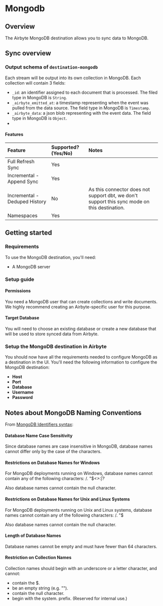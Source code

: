 # Mongodb

## Overview

The Airbyte MongoDB destination allows you to sync data to MongoDB.

## Sync overview

### Output schema of `destination-mongodb`

Each stream will be output into its own collection in MongoDB. Each collection will contain 3 fields:

* `_id`: an identifier assigned to each document that is processed. The filed type in MongoDB is `String`.
* `_airbyte_emitted_at`: a timestamp representing when the event was pulled from the data source. The field type in MongoDB is `Timestamp`.
* `_airbyte_data`: a json blob representing with the event data. The field type in MongoDB is `Object`.
* 
#### Features

| Feature | Supported?\(Yes/No\) | Notes |
| :--- | :--- | :--- |
| Full Refresh Sync | Yes |  |
| Incremental - Append Sync | Yes |  |
| Incremental - Deduped History | No | As this connector does not support dbt, we don't support this sync mode on this destination. |
| Namespaces | Yes |  |

## Getting started

### Requirements

To use the MongoDB destination, you'll need:

* A MongoDB server

### Setup guide

#### **Permissions**

You need a MongoDB user that can create collections and write documents. We highly recommend creating an Airbyte-specific user for this purpose.

#### Target Database

You will need to choose an existing database or create a new database that will be used to store synced data from Airbyte.

### Setup the MongoDB destination in Airbyte

You should now have all the requirements needed to configure MongoDB as a destination in the UI. You'll need the following information to configure the MongoDB destination:

* **Host**
* **Port**
* **Database**
* **Username**
* **Password**

## Notes about MongoDB Naming Conventions

From [MongoDB Identifiers syntax](https://docs.mongodb.com/manual/reference/limits/):

#### Database Name Case Sensitivity

Since database names are case insensitive in MongoDB, database names cannot differ only by the case of the characters.

#### Restrictions on Database Names for Windows

For MongoDB deployments running on Windows, database names cannot contain any of the following characters: /\. "$*<>:|?*

Also database names cannot contain the null character.

#### Restrictions on Database Names for Unix and Linux Systems
For MongoDB deployments running on Unix and Linux systems, database names cannot contain any of the following characters: /\. "$

Also database names cannot contain the null character.

#### Length of Database Names

Database names cannot be empty and must have fewer than 64 characters.

#### Restriction on Collection Names

Collection names should begin with an underscore or a letter character, and cannot:

* contain the $.
* be an empty string (e.g. "").
* contain the null character.
* begin with the system. prefix. (Reserved for internal use.)